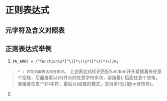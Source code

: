 # 正则表达式

## 元字符及含义对照表

## 正则表达式举例
1. ```FN_ARGS = /^function\s*[^\(]*\(\s*([^\)]*)\)/m;```

> ```* : 匹配前面表达式任意次```。 上述表达式标识匹配function开头紧接着有任意个空格，后面接着以非(开头的任意字符多次，紧接着(, 后面任意个空格，紧接着任意个非)字符，最后以)结尾的模式，支持多行匹配(m修饰符)。

2. 
